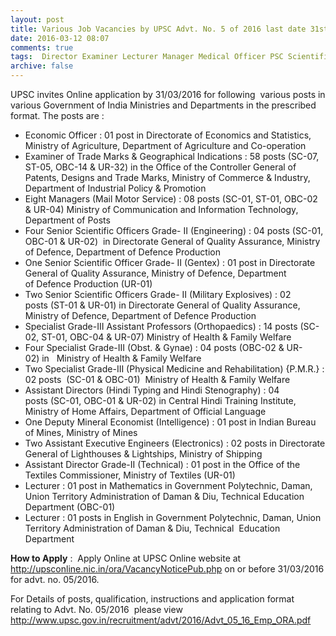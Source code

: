 ```yaml
---
layout: post
title: Various Job Vacancies by UPSC Advt. No. 5 of 2016 last date 31st March-2016   
date: 2016-03-12 08:07
comments: true
tags:  Director Examiner Lecturer Manager Medical Officer PSC Scientific Specialist UPSC 
archive: false
---
```

UPSC invites Online application by 31/03/2016 for following  various posts in various Government of India Ministries and Departments in the prescribed format. The posts are : 


- Economic Officer : 01 post in Directorate of Economics and Statistics, Ministry of Agriculture, Department of Agriculture and Co-operation 
- Examiner of Trade Marks & Geographical Indications : 58 posts (SC-07, ST-05, OBC-14 & UR-32) in the Office of the Controller General of Patents, Designs and Trade Marks, Ministry of Commerce & Industry, Department of Industrial Policy & Promotion  
- Eight Managers (Mail Motor Service) : 08 posts (SC-01, ST-01, OBC-02 & UR-04) Ministry of Communication and Information Technology, Department of Posts  
- Four Senior Scientific Officers Grade- II (Engineering) : 04 posts (SC-01, OBC-01 & UR-02)  in Directorate General of Quality Assurance, Ministry of Defence, Department of Defence Production 
- One Senior Scientific Officer Grade- II (Gentex) : 01 post in Directorate General of Quality Assurance, Ministry of Defence, Department of Defence Production (UR-01) 
- Two Senior Scientific Officers Grade- II (Military Explosives) : 02 posts (ST-01 & UR-01) in Directorate General of Quality Assurance, Ministry of Defence, Department of Defence Production  
- Specialist Grade-III Assistant Professors (Orthopaedics) : 14 posts (SC-02, ST-01, OBC-04 & UR-07) Ministry of Health & Family Welfare 
- Four Specialist Grade-III (Obst. & Gynae) : 04 posts (OBC-02 & UR-02) in   Ministry of Health & Family Welfare 
- Two Specialist Grade-III (Physical Medicine and Rehabilitation) {P.M.R.} : 02 posts  (SC-01 & OBC-01)  Ministry of Health & Family Welfare 
- Assistant Directors (Hindi Typing and Hindi Stenography) : 04 posts (SC-01, OBC-01 & UR-02) in Central Hindi Training Institute, Ministry of Home Affairs, Department of Official Language  
- One Deputy Mineral Economist (Intelligence) : 01 post in Indian Bureau of Mines, Ministry of Mines 
- Two Assistant Executive Engineers (Electronics) : 02 posts in Directorate General of Lighthouses & Lightships, Ministry of Shipping
- Assistant Director Grade-II (Technical) : 01 post in the Office of the Textiles Commissioner, Ministry of Textiles (UR-01) 
- Lecturer : 01 post in Mathematics in Government Polytechnic, Daman, Union Territory Administration of Daman & Diu, Technical Education Department (OBC-01) 
- Lecturer : 01 posts in English in Government Polytechnic, Daman, Union Territory Administration of Daman & Diu, Technical  Education Department       

**How to Apply** :  Apply Online at UPSC Online website at <http://upsconline.nic.in/ora/VacancyNoticePub.php> on or before 31/03/2016 for advt. no. 05/2016.

For Details of posts, qualification, instructions and application format relating to Advt. No. 05/2016  please view <http://www.upsc.gov.in/recruitment/advt/2016/Advt_05_16_Emp_ORA.pdf>




